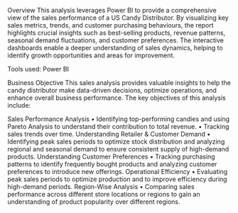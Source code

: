 Overview
This analysis leverages Power BI to provide a comprehensive view of the sales performance of a US Candy Distributor. By visualizing key sales metrics, trends, and customer purchasing behaviours, the report highlights crucial insights such as best-selling products, revenue patterns, seasonal demand fluctuations, and customer preferences. The interactive dashboards enable a deeper understanding of sales dynamics, helping to identify growth opportunities and areas for improvement.

Tools used: Power BI

Business Objective
This sales analysis provides valuable insights to help the candy distributor make data-driven decisions, optimize operations, and enhance overall business performance.
The key objectives of this analysis include:

Sales Performance Analysis
•	Identifying top-performing candies and using Pareto Analysis to understand their contribution to total revenue.
•	Tracking sales trends over time. 
Understanding Retailer & Customer Demand
•	Identifying peak sales periods to optimize stock distribution and analyzing regional and seasonal demand to ensure consistent supply of high-demand products.
Understanding Customer Preferences
•	Tracking purchasing patterns to identify frequently bought products and analyzing customer preferences to introduce new offerings.
Operational Efficiency
•	Evaluating peak sales periods to optimize production and to improve efficiency during high-demand periods.
Region-Wise Analysis
•	Comparing sales performance across different store locations or regions to gain an understanding of product popularity over different regions.
